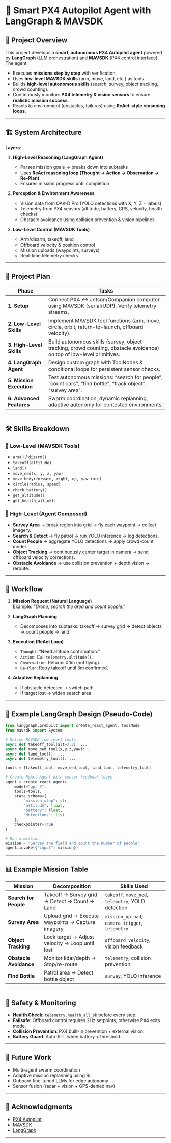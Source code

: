 # 🚀 Smart PX4 Autopilot Agent with LangGraph & MAVSDK

## 📌 Project Overview
This project develops a **smart, autonomous PX4 Autopilot agent** powered by **LangGraph** (LLM orchestration) and **MAVSDK** (PX4 control interface).  
The agent:
- Executes **missions step by step** with verification.  
- Uses **low-level MAVSDK skills** (arm, move, land, etc.) as tools.  
- Builds **high-level autonomous skills** (search, survey, object tracking, crowd counting).  
- Continuously monitors **PX4 telemetry & vision sensors** to ensure **realistic mission success**.  
- Reacts to environment (obstacles, failures) using **ReAct-style reasoning loops**.  

---

## 🏗️ System Architecture


**Layers**:
1. **High-Level Reasoning (LangGraph Agent)**  
   - Parses mission goals → breaks down into subtasks  
   - Uses **ReAct reasoning loop (Thought → Action → Observation → Re-Plan)**  
   - Ensures mission progress until completion  

2. **Perception & Environment Awareness**  
   - Vision data from OAK-D Pro (YOLO detections with X, Y, Z + labels)  
   - Telemetry from PX4 sensors (altitude, battery, GPS, velocity, health checks)  
   - Obstacle avoidance using collision prevention & vision pipelines  

3. **Low-Level Control (MAVSDK Tools)**  
   - Arm/disarm, takeoff, land  
   - Offboard velocity & position control  
   - Mission uploads (waypoints, surveys)  
   - Real-time telemetry checks  

---

## 🎯 Project Plan

| Phase | Tasks |
|-------|-------|
| **1. Setup** | Connect PX4 ↔ Jetson/Companion computer using MAVSDK (serial/UDP). Verify telemetry streams. |
| **2. Low-Level Skills** | Implement MAVSDK tool functions (arm, move, circle, orbit, return-to-launch, offboard velocity). |
| **3. High-Level Skills** | Build autonomous skills (survey, object tracking, crowd counting, obstacle avoidance) on top of low-level primitives. |
| **4. LangGraph Agent** | Design custom graph with ToolNodes & conditional loops for persistent sensor checks. |
| **5. Mission Execution** | Test autonomous missions: “search for people”, “count cars”, “find bottle”, “track object”, “survey area”. |
| **6. Advanced Features** | Swarm coordination, dynamic replanning, adaptive autonomy for contested environments. |

---

## 🛠️ Skills Breakdown

### 🔹 Low-Level (MAVSDK Tools)
- `arm()` / `disarm()`
- `takeoff(altitude)`
- `land()`
- `move_ned(x, y, z, yaw)`
- `move_body(forward, right, up, yaw_rate)`
- `circle(radius, speed)`
- `check_battery()`
- `get_altitude()`
- `get_health_all_ok()`

### 🔹 High-Level (Agent Composed)
- **Survey Area** → break region into grid → fly each waypoint → collect imagery.  
- **Search & Detect** → fly patrol → run YOLO inference → log detections.  
- **Count People** → aggregate YOLO detections → apply crowd-count model.  
- **Object Tracking** → continuously center target in camera → send offboard velocity corrections.  
- **Obstacle Avoidance** → use collision prevention + depth vision → reroute.  

---

## 🔄 Workflow

1. **Mission Request (Natural Language)**  
   Example: *“Drone, search the area and count people.”*  

2. **LangGraph Planning**  
   - Decomposes into subtasks: takeoff → survey grid → detect objects → count people → land.  

3. **Execution (ReAct Loop)**  
   - `Thought`: “Need altitude confirmation.”  
   - `Action`: Call `telemetry.altitude()`.  
   - `Observation`: Returns 0.1m (not flying).  
   - `Re-Plan`: Retry takeoff until 3m confirmed.  

4. **Adaptive Replanning**  
   - If obstacle detected → switch path.  
   - If target lost → widen search area.  

---

## 🧩 Example LangGraph Design (Pseudo-Code)

```python
from langgraph.prebuilt import create_react_agent, ToolNode
from mavsdk import System

# Define MAVSDK low-level tools
async def takeoff_tool(alt=3.0): ...
async def move_ned_tool(x,y,z,yaw): ...
async def land_tool(): ...
async def telemetry_tool(): ...

tools = [takeoff_tool, move_ned_tool, land_tool, telemetry_tool]

# Create ReAct Agent with sensor feedback loops
agent = create_react_agent(
    model="gpt-5",
    tools=tools,
    state_schema={
        "mission_step": str,
        "altitude": float,
        "battery": float,
        "detections": list
    },
    checkpointer=True
)

# Run a mission
mission = "Survey the field and count the number of people"
agent.invoke({"input": mission})
````

---

## 📊 Example Mission Table

| Mission                | Decomposition                                     | Skills Used                                        |
| ---------------------- | ------------------------------------------------- | -------------------------------------------------- |
| **Search for People**  | Takeoff → Survey grid → Detect → Count → Land     | `takeoff`, `move_ned`, `telemetry`, YOLO detection |
| **Survey Area**        | Upload grid → Execute waypoints → Capture imagery | `mission_upload`, `camera_trigger`, `telemetry`    |
| **Object Tracking**    | Lock target → Adjust velocity → Loop until lost   | `offboard_velocity`, vision feedback               |
| **Obstacle Avoidance** | Monitor lidar/depth → Stop/re-route               | `telemetry`, collision prevention                  |
| **Find Bottle**        | Patrol area → Detect bottle object                | `survey`, YOLO inference                           |

---

## 🚦 Safety & Monitoring

* **Health Check**: `telemetry.health_all_ok` before every step.
* **Failsafe**: Offboard control requires 2Hz setpoints; otherwise PX4 exits mode.
* **Collision Prevention**: PX4 built-in prevention + external vision.
* **Battery Guard**: Auto-RTL when battery < threshold.

---

## 📌 Future Work

* Multi-agent swarm coordination
* Adaptive mission replanning using RL
* Onboard fine-tuned LLMs for edge autonomy
* Sensor fusion (radar + vision + GPS-denied nav)

---

## 🤝 Acknowledgments

* [PX4 Autopilot](https://px4.io)
* [MAVSDK](https://mavsdk.mavlink.io)
* [LangGraph](https://langchain-ai.github.io/langgraph/)

---


